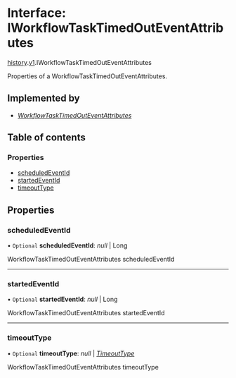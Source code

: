 # Interface: IWorkflowTaskTimedOutEventAttributes

[history](../modules/proto.temporal.api.history.md).[v1](../modules/proto.temporal.api.history.v1.md).IWorkflowTaskTimedOutEventAttributes

Properties of a WorkflowTaskTimedOutEventAttributes.

## Implemented by

* [*WorkflowTaskTimedOutEventAttributes*](../classes/proto.temporal.api.history.v1.workflowtasktimedouteventattributes.md)

## Table of contents

### Properties

- [scheduledEventId](proto.temporal.api.history.v1.iworkflowtasktimedouteventattributes.md#scheduledeventid)
- [startedEventId](proto.temporal.api.history.v1.iworkflowtasktimedouteventattributes.md#startedeventid)
- [timeoutType](proto.temporal.api.history.v1.iworkflowtasktimedouteventattributes.md#timeouttype)

## Properties

### scheduledEventId

• `Optional` **scheduledEventId**: *null* \| Long

WorkflowTaskTimedOutEventAttributes scheduledEventId

___

### startedEventId

• `Optional` **startedEventId**: *null* \| Long

WorkflowTaskTimedOutEventAttributes startedEventId

___

### timeoutType

• `Optional` **timeoutType**: *null* \| [*TimeoutType*](../enums/proto.temporal.api.enums.v1.timeouttype.md)

WorkflowTaskTimedOutEventAttributes timeoutType
